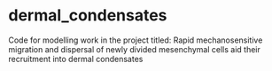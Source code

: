 # dermal_condensates
Code for modelling work in the project titled: Rapid mechanosensitive migration and dispersal of newly divided mesenchymal cells aid their recruitment into dermal condensates
